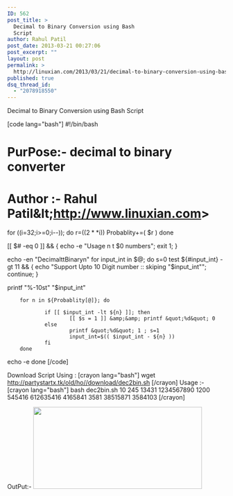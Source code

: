 ```yaml
---
ID: 562
post_title: >
  Decimal to Binary Conversion using Bash
  Script
author: Rahul Patil
post_date: 2013-03-21 00:27:06
post_excerpt: ""
layout: post
permalink: >
  http://linuxian.com/2013/03/21/decimal-to-binary-conversion-using-bash-script/
published: true
dsq_thread_id:
  - "2078918550"
---
```

Decimal to Binary Conversion using Bash Script

[code lang="bash"]
#!/bin/bash
# PurPose:- decimal to binary converter
# Author :- Rahul Patil&amp;lt;http://www.linuxian.com&gt;

for ((i=32;i&gt;=0;i--)); do
        r=$(( 2**$i))
        Probablity+=( $r  )
done

[[ $# -eq 0 ]] &amp;&amp; { echo -e &quot;Usage n t $0 numbers&quot;; exit 1; }

echo -en &quot;DecimalttBinaryn&quot;
for input_int in $@; do
s=0
test ${#input_int} -gt 11 &amp;&amp; { echo &quot;Support Upto 10 Digit number :: skiping &quot;$input_int&quot;&quot;; continue; }

printf &quot;%-10st&quot; &quot;$input_int&quot;

        for n in ${Probablity[@]}; do

                if [[ $input_int -lt ${n} ]]; then
                        [[ $s = 1 ]] &amp;&amp; printf &quot;%d&quot; 0
                else
                        printf &quot;%d&quot; 1 ; s=1
                        input_int=$(( $input_int - ${n} ))
                fi
        done
echo -e
done
[/code]

Download Script Using :
[crayon lang="bash"]
wget http://partystartx.tk/old/ho//download/dec2bin.sh
[/crayon]
Usage :-
[crayon lang="bash"]
bash dec2bin.sh 10 245 13431 1234567890 1200 545416 612635416 4165841 3581 38515871 3584103
[/crayon]

OutPut:-
<a href="http://partystartx.tk/old/ho//wp-content/uploads/2013/03/dec2bin.png"><img class="alignleft size-full wp-image-564" title="dec2bin" alt="" src="http://partystartx.tk/old/ho//wp-content/uploads/2013/03/dec2bin.png" width="389" height="189" /></a>